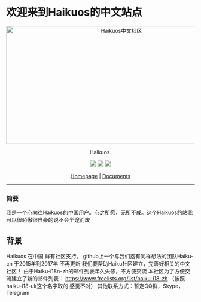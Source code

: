 # 欢迎来到Haikuos的中文站点
<p align="center">
<a href="https://archcraft.io"><img src="https://haiku-chinese.github.io/images/haiku_600x315.png" height="315" width="600" alt="Haikuos中文社区"></a>
</p>


<p align="center">
Haikuos</a>.
</p>
<p align="center">
  <img src="https://img.shields.io/badge/Maintained%3F-Yes-green?style=flat-square">
  <img src="https://img.shields.io/github/stars/haiku-chinese/haiku-chinese.github.io?style=flat-square">
  <img src="https://img.shields.io/github/issues/haiku-chinese/haiku-chinese.github.io?color=violet&style=flat-square">
</p>

<p align="center">
<a href="https://haiku-chinese.github.io/">Homepage</a> | 
<a href="https://haiku-chinese.github.io/documents/">Documents</a>
</p>


---

### 简要 
我是一个心向往Haikuos的中国用户。心之所愿，无所不成。这个Haikuos的站我可以很骄傲很自豪的说不会半途而废
## 背景
Haikuos 在中国 鲜有社区支持。 github上一个与我们抱有同样想法的团队Haiku-cn 于2015年到2017年 不再更新
</a>
我们要帮助Haiku社区建立，完善好相关的中文社区！
</a>
由于Haiku-i18n-zh的邮件列表年久失修，不方便交流
</a>
本社区为了方便交流建立了新的邮件列表： https://www.freelists.org/list/haiku-i18-zh （按照haiku-i18-uk这个名字取的 感觉不对）
</a>
其他联系方式：暂定QQ群，Skype，Telegram
  

 
